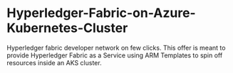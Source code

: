 # Hyperledger-Fabric-on-Azure-Kubernetes-Cluster
Hyperledger fabric developer network on few clicks. This offer is meant to provide Hyperledger Fabric as a Service using ARM Templates to spin off resources inside an AKS cluster.
